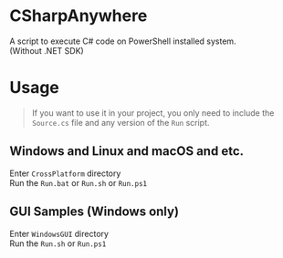 # CSharpAnywhere
A script to execute C# code on PowerShell installed system.  
(Without .NET SDK)

# Usage
> If you want to use it in your project, you only need to include the `Source.cs` file and any version of the `Run` script.  

## Windows and Linux and macOS and etc.
Enter `CrossPlatform` directory  
Run the `Run.bat` or `Run.sh` or `Run.ps1`  

## GUI Samples (Windows only)
Enter `WindowsGUI` directory  
Run the `Run.sh` or `Run.ps1`  
